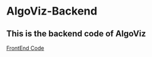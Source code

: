 # AlgoViz-Backend

## This is the backend code of AlgoViz
[FrontEnd Code](https://github.com/WaliUllah/AlgoViz)
